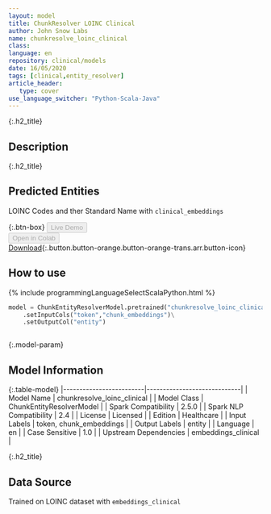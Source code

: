 ```yaml
---
layout: model
title: ChunkResolver LOINC Clinical
author: John Snow Labs
name: chunkresolve_loinc_clinical
class: 
language: en
repository: clinical/models
date: 16/05/2020
tags: [clinical,entity_resolver]
article_header:
   type: cover
use_language_switcher: "Python-Scala-Java"
---
```


{:.h2_title}
## Description 


 {:.h2_title}
## Predicted Entities
LOINC Codes and ther Standard Name with `clinical_embeddings` 

{:.btn-box}
<button class="button button-orange" disabled>Live Demo</button><br/><button class="button button-orange" disabled>Open in Colab</button><br/>[Download](https://s3.amazonaws.com/auxdata.johnsnowlabs.com/clinical/models/chunkresolve_loinc_clinical_en_2.5.0_2.4_1589599195201.zip){:.button.button-orange.button-orange-trans.arr.button-icon}<br/>

## How to use 
<div class="tabs-box" markdown="1">

{% include programmingLanguageSelectScalaPython.html %}

```python
model = ChunkEntityResolverModel.pretrained("chunkresolve_loinc_clinical","en","clinical/models")\
	.setInputCols("token","chunk_embeddings")\
	.setOutputCol("entity")
```

```scala

```
</div>



{:.model-param}
## Model Information

{:.table-model}
|-------------------------|-----------------------------|
| Model Name              | chunkresolve_loinc_clinical |
| Model Class             | ChunkEntityResolverModel    |
| Spark Compatibility     | 2.5.0                       |
| Spark NLP Compatibility | 2.4                         |
| License                 | Licensed                    |
| Edition                 | Healthcare                  |
| Input Labels            | token, chunk_embeddings     |
| Output Labels           | entity                      |
| Language                | en                          |
| Case Sensitive          | 1.0                         |
| Upstream Dependencies   | embeddings_clinical         |




{:.h2_title}
## Data Source
Trained on LOINC dataset with `embeddings_clinical`

